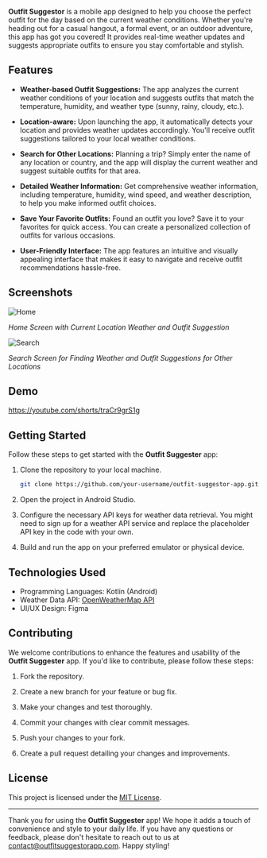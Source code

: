 **Outfit Suggestor**
is a mobile app designed to help you choose the perfect outfit for the day based on the current weather conditions. Whether you're heading out for a casual hangout, a formal event, or an outdoor adventure, this app has got you covered! It provides real-time weather updates and suggests appropriate outfits to ensure you stay comfortable and stylish.

## Features

- **Weather-based Outfit Suggestions:** The app analyzes the current weather conditions of your location and suggests outfits that match the temperature, humidity, and weather type (sunny, rainy, cloudy, etc.).

- **Location-aware:** Upon launching the app, it automatically detects your location and provides weather updates accordingly. You'll receive outfit suggestions tailored to your local weather conditions.

- **Search for Other Locations:** Planning a trip? Simply enter the name of any location or country, and the app will display the current weather and suggest suitable outfits for that area.

- **Detailed Weather Information:** Get comprehensive weather information, including temperature, humidity, wind speed, and weather description, to help you make informed outfit choices.

- **Save Your Favorite Outfits:** Found an outfit you love? Save it to your favorites for quick access. You can create a personalized collection of outfits for various occasions.

- **User-Friendly Interface:** The app features an intuitive and visually appealing interface that makes it easy to navigate and receive outfit recommendations hassle-free.

## Screenshots

![Home](https://github.com/HaidyAbuGom3a/OutfitSuggestor/assets/75935259/e7acfb9d-2910-4627-be96-2ed91157da0c)

*Home Screen with Current Location Weather and Outfit Suggestion*

![Search](https://github.com/HaidyAbuGom3a/OutfitSuggestor/assets/75935259/08199664-7ba2-4532-98ff-f422927fd86e)

*Search Screen for Finding Weather and Outfit Suggestions for Other Locations*

## Demo
https://youtube.com/shorts/traCr9grS1g


## Getting Started

Follow these steps to get started with the **Outfit Suggester** app:

1. Clone the repository to your local machine.
   
   ```bash
   git clone https://github.com/your-username/outfit-suggestor-app.git
   ```

2. Open the project in Android Studio.

3. Configure the necessary API keys for weather data retrieval. You might need to sign up for a weather API service and replace the placeholder API key in the code with your own.

4. Build and run the app on your preferred emulator or physical device.

## Technologies Used

- Programming Languages:  Kotlin (Android)
- Weather Data API: [OpenWeatherMap API](https://openweathermap.org/api)
- UI/UX Design: Figma

## Contributing

We welcome contributions to enhance the features and usability of the **Outfit Suggester** app. If you'd like to contribute, please follow these steps:

1. Fork the repository.

2. Create a new branch for your feature or bug fix.

3. Make your changes and test thoroughly.

4. Commit your changes with clear commit messages.

5. Push your changes to your fork.

6. Create a pull request detailing your changes and improvements.

## License

This project is licensed under the [MIT License](LICENSE).

---

Thank you for using the **Outfit Suggester** app! We hope it adds a touch of convenience and style to your daily life. If you have any questions or feedback, please don't hesitate to reach out to us at contact@outfitsuggestorapp.com. Happy styling!
